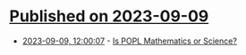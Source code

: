 # [Published on 2023-09-09](index.md)

* [2023-09-09, 12:00:07](https://lobste.rs/s/w0qu8g/is_popl_mathematics_science) - [Is POPL Mathematics or Science?](https://www.cs.princeton.edu/~appel/papers/science.pdf)

